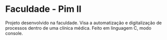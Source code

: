 # Faculdade - Pim II
Projeto desenvolvido na faculdade. Visa a automatização e digitalização de processos dentro de uma clínica médica. Feito em linguagem C, modo console.
